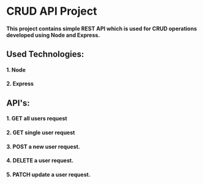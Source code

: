 # CRUD API Project

#### This project contains simple REST API which is used for CRUD operations developed using Node and Express.

## Used Technologies:

#### 1. Node

#### 2. Express

## API's:

#### 1. GET all users request

#### 2. GET single user request

#### 3. POST a new user request.

#### 4. DELETE a user request.

#### 5. PATCH update a user request.
